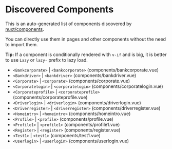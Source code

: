 # Discovered Components

This is an auto-generated list of components discovered by [nuxt/components](https://github.com/nuxt/components).

You can directly use them in pages and other components without the need to import them.

**Tip:** If a component is conditionally rendered with `v-if` and is big, it is better to use `Lazy` or `lazy-` prefix to lazy load.

- `<Bankcorporate>` | `<bankcorporate>` (components/bankcorporate.vue)
- `<Bankdriver>` | `<bankdriver>` (components/bankdriver.vue)
- `<Corporate>` | `<corporate>` (components/corporate.vue)
- `<Corporatelogin>` | `<corporatelogin>` (components/corporatelogin.vue)
- `<Corporateprofile>` | `<corporateprofile>` (components/corporateprofile.vue)
- `<Driverlogin>` | `<driverlogin>` (components/driverlogin.vue)
- `<Driverregister>` | `<driverregister>` (components/driverregister.vue)
- `<Homeintro>` | `<homeintro>` (components/homeintro.vue)
- `<Profile>` | `<profile>` (components/profile.vue)
- `<Profile1>` | `<profile1>` (components/profile1.vue)
- `<Register>` | `<register>` (components/register.vue)
- `<Test1>` | `<test1>` (components/test1.vue)
- `<Userlogin>` | `<userlogin>` (components/userlogin.vue)
